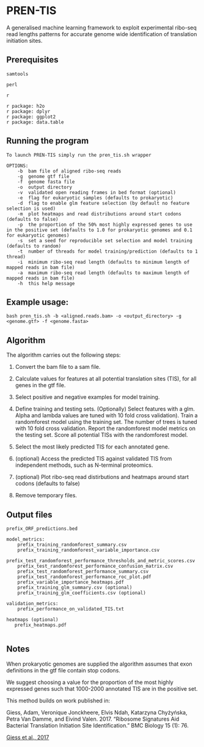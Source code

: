 # PREN-TIS

A generalised machine learning framework to exploit experimental ribo-seq read lengths patterns for accurate genome wide identification of translation initiation sites.

## Prerequisites

```
samtools

perl

r

r package: h2o 
r package: dplyr
r package: ggplot2
r package: data.table
```

## Running the program 

```
To launch PREN-TIS simply run the pren_tis.sh wrapper

OPTIONS:
    -b  bam file of aligned ribo-seq reads
    -g  genome gtf file
    -f  genome fasta file
    -o  output directory
    -v  validated open reading frames in bed format (optional)
    -e  flag for eukaryotic samples (defaults to prokaryotic)
    -d  flag to enable glm feature selection (by default no feature selection is used)
    -m  plot heatmaps and read distributions around start codons (defaults to false)
    -p  the proportion of the 50% most highly expressed genes to use in the positive set (defaults to 1.0 for prokaryotic genomes and 0.1 for eukaryotic genomes)
    -s  set a seed for reproducible set selection and model training (defaults to random)
    -t  number of threads for model training/prediction (defaults to 1 thread)
    -i  minimum ribo-seq read length (defaults to minimum length of mapped reads in bam file)
    -a  maximum ribo-seq read length (defaults to maximum length of mapped reads in bam file)
    -h  this help message
```

## Example usage:

```
bash pren_tis.sh -b <aligned.reads.bam> -o <output_directory> -g <genome.gtf> -f <genome.fasta>

```

## Algorithm

The algorithm carries out the following steps:

1) Convert the bam file to a sam file.

2) Calculate values for features at all potential translation sites (TIS), for all genes in the gtf file.

3) Select positive and negative examples for model training.

4) Define training and testing sets.
   (Optionally) Select features with a glm. Alpha and lambda values are tuned with 10 fold cross validation).
   Train a randomforest model using the training set. The number of trees is tuned with 10 fold cross validation. 
   Report the randomforest model metrics on the testing set.
   Score all potential TISs with the randomforest model.

5) Select the most likely predicted TIS for each annotated gene.

6) (optional) Access the predicted TIS against validated TIS from independent methods, such as N-terminal proteomics.

7) (optional) Plot ribo-seq read distirbutions and heatmaps around start codons (defaults to false)
 
8) Remove temporary files.

## Output files

```
prefix_ORF_predictions.bed

model_metrics:
    prefix_training_randomforest_summary.csv 
    prefix_training_randomforest_variable_importance.csv 
    prefix_test_randomforest_performance_thresholds_and_metric_scores.csv 
    prefix_test_randomforest_performance_confusion_matrix.csv 
    prefix_test_randomforest_performance_summary.csv 
    prefix_test_randomforest_performance_roc_plot.pdf 
    prefix_variable_importance_heatmaps.pdf
    prefix_training_glm_summary.csv (optional)
    prefix_training_glm_coefficients.csv (optional)

validation_metrics:
    prefix_performance_on_validated_TIS.txt

heatmaps (optional)
   prefix_heatmaps.pdf 
    
```

## Notes


When prokaryotic genomes are supplied the algorithm assumes that exon definitions in the gtf file contain stop codons.

We suggest choosing a value for the proportion of the most highly expressed genes such that 1000-2000 annotated TIS are in the positive set.

This method builds on work published in: 

Giess, Adam, Veronique Jonckheere, Elvis Ndah, Katarzyna Chyżyńska, Petra Van Damme, and Eivind Valen. 2017. “Ribosome Signatures Aid Bacterial Translation Initiation Site Identification.” BMC Biology 15 (1): 76.

[Giess et al., 2017](https://rdcu.be/brbpQ)
